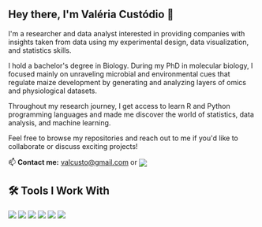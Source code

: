 ## Hey there, I'm Valéria Custódio 👋

I'm a researcher and data analyst interested in providing companies with insights taken from data using my experimental design, data visualization, and statistics skills.

I hold a bachelor's degree in Biology. During my PhD in molecular biology, I focused mainly on unraveling microbial and environmental cues that regulate maize development by generating and analyzing layers of omics and physiological datasets. 

Throughout my research journey, I get access to learn R and Python programming languages and made me discover the world of statistics, data analysis, and machine learning.

Feel free to browse my repositories and reach out to me if you'd like to collaborate or discuss exciting projects!

📫 **Contact me:** valcusto@gmail.com or <a href="https://www.linkedin.com/in/valeriacustodio/"><img align="center" src="https://img.shields.io/badge/LinkedIn-blue?logo=LinkedIn"></a>


## 🛠️ Tools I Work With
<!-- Tools  -->
<div style="display: inline_block">
  <img align="center" src="https://img.shields.io/badge/R-276DC3?style=for-the-badge&logo=r&logoColor=white" />
  <img align="center" src="https://img.shields.io/badge/Python-14354C?style=for-the-badge&logo=python&logoColor=white" />
  <img align="center" src="https://img.shields.io/badge/Jupyter-F37626.svg?&style=for-the-badge&logo=Jupyter&logoColor=white" />
  <img align="center" src="https://img.shields.io/badge/Pandas-2C2D72?style=for-the-badge&logo=pandas&logoColor=white" />
  <img align="center" src="https://img.shields.io/badge/scikit_learn-F7931E?style=for-the-badge&logo=scikit-learn&logoColor=white" />
  <img align="center" src="https://img.shields.io/badge/SQLite-07405E?style=for-the-badge&logo=sqlite&logoColor=white" />
</div>
<div>
<br />
<!--     <img align="center" src="https://img.shields.io/badge/TensorFlow-FF6F00?style=for-the-badge&logo=TensorFlow&logoColor=white" /> -->
<!--     <img align="center" src="https://img.shields.io/badge/Flask-000000?style=for-the-badge&logo=flask&logoColor=white" /> -->
<!--     <img align="center" src="https://img.shields.io/badge/PyTorch-EE4C2C?style=for-the-badge&logo=PyTorch&logoColor=white" /> -->
<!--   <img align="center" src="https://img.shields.io/badge/Postman-FF6C37?style=for-the-badge&logo=Postman&logoColor=white" /> -->
<!--   <img align="center" src="https://img.shields.io/badge/MySQL-005C84?style=for-the-badge&logo=mysql&logoColor=white" /> -->
<!--   <img align="center" src="https://img.shields.io/badge/PostgreSQL-316192?style=for-the-badge&logo=postgresql&logoColor=white" /> -->
</div>
